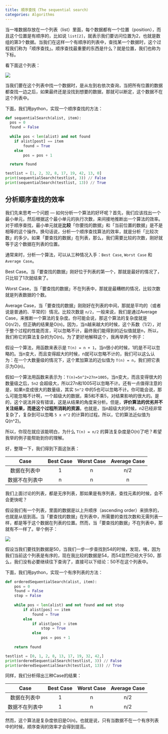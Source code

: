 ```yaml
---
title: 顺序查找（The sequential search）
categories: Algorithms
---
```


当一堆数据存放在一个列表（list）里面，每个数据都有一个位置（position），而且这个位置是有顺序的，比如说 `list[2]`，就表示我们要访问位置为2，也就是数组的第3个数据。当我们在这样一个有顺序的列表中，查找某一个数据时，这个过程我们称为「顺序查找」。顺序查找最重要的东西是什么？就是位置，我们也称为下标。

看下面这个列表：



![](https://ws1.sinaimg.cn/large/006tKfTcgy1fnhmshd56nj30bs02iq2v.jpg)

当我们要在这个列表中找一个数据时，是从左到右依次查询，当把所有位置的数据都查找一边之后，如果最终还是没找到想要的数据，那就可以断定，这个数据不在这个列表中。

下面，我们用python，实现一个顺序查找的方法：

```python
def sequentialSearch(alist, item):
  pos = 0
  found = False
  
  while pos < len(alist) and not found
  	if alist[post] == item
    	found = True
    else
    	pos = pos + 1

  return found

testlist = [1, 2, 32, 8, 17, 19, 42, 13, 0]
print(sequentialSearch(testlist, 3)) // False
print(sequentialSearch(testlist, 13)) // True
```

## 分析顺序查找的效率

我们先来思考一个问题 — 如何分析一个算法的好坏呢？首先，我们应该找出一个最小单元，然后根据这个最小单元的执行次数，来间接地推断出一个算法的效率。对于顺序查找，最小单元就是**比较**「你要找的数据」和「当前位置的数据」是不是相等的这个操作。换句话说，分析一个顺序查找算法的效率，就是分析「比较次数」的多少。如果「要查找的数据」在列表，那么，我们需要比较的次数，刚好就等于这个数据在列表的位置。

通常来时，分析一个算法，可以从三种情况入手：`Best Case`, `Worst Case` 和 `Average Case`。

Best Case。当「要查找的数据」刚好位于列表的第一个，那就是最好的情况了，只比较了1次就结束了。

Worst Case，当「要查找的数据」不在列表中，那就是最糟糕的情况，比较次数就是列表数据的个数。

Average Case，当「要查找的数据」刚刚好在列表的中间，那就是平均的（或者说是普通的、平常的）情况。比较次数是 `n/2`，一般来说，我们是通过Average Case，来推断一个算法的复杂度。你可能会说，那这个算法的复杂度就是O(n/2)，但正确的结果是O(n)。因为，当n越来越大的时候，这个系数（1/2），对于整个过程的性能而言，可以忽略不计，最终我们能得到的近似值就是n，所以，我们称它的算法复杂的为O(n)。为了更好地解释这个，我再举两个例子：

假设一个算法，用函数来表示是 `T(n) = n + 1`，当n很小的时候，1的是不可以忽略的。当n变大，而且变得超大的时候，n就可以忽略不计的，我们可以这么认为：在一个大数量级的情况下，这个累加算法的近似值为 `T(n) = n`，我们把它表示为O(n)。

假如一个算法用函数来表示为：`T(n)=5n^2+27n+1005`，当n变大，而且变得很大的数量级之后，`5n2` 会超级大，所以27n和1005可以忽略不计。还有一点值得注意的是，如果n变成很大的数量级，其实 `5n^2` 中的5也可以忽略不计。你可能会说，那么可能忽略不计啊，一个超级大的数据，乘5和不乘5，对结果影响的很大的。是的，这个说法并没有错误，这是从结果的角度来分析。但是，**评价算法的优劣并不关注结果，而是这个过程所消耗的资源**。也就是，当n超级大的时候，n2已经非常复杂了，复杂到可以忽略 `5 x n^2` 的计算的过程。所以，它的算法近似值为Q(n^2)。

所以，你现在就应该能明白，为什么 `T(n) = n/2` 的算法复杂度是O(n)了吧？希望我举的例子能帮助到你的理解。

好，整理一下，我们得到下面这张表：

|  Case   | Best Case | Worst Case | Average Case |
| :-----: | :-------: | :--------: | :----------: |
| 数据在列表中  |     1     |     n      |     n/2      |
| 数据不在列表中 |     n     |     n      |      n       |

我们上面讨论的列表，都是无序列表，那如果是有序列表，查找元素的时候，会不会更快呢？

假设我们有一个列表，里面的数据是以上升顺序（ascending order）来排序的，也就是从低到高。当「要查找的数据」在列表中，所需要的查找次数和无需列表一样，都是等于这个数据在列表的位置。然而，当「要查找的数据」不在列表中，那就有不一样了。举个例子：

![](https://ws2.sinaimg.cn/large/006tKfTcgy1fnhnuqpemrj30c902iq2v.jpg)

假设当我们要找到数据是50，当我们一步一步查找到54的时候，发现，咦，因为我们当前这个列表是有序的，现在我比较的数据是54，而54显然已经大于50，那么，我们没有必要继续往下查询了，直接可以下结论：50不在这个列表中。

下面，我们用python，实现一个有序列表的方法：

```python
def orderedSequentialSearch(alist, item):
    pos = 0
    found = False
    stop = False
    
    while pos < len(alist) and not found and not stop
    	if alist[pos] == item
        	found = True
        else
        	if alist[pos] > item
            	stop = True
            else
            	pos = pos + 1
         
    return found

testlist = [0, 1, 2, 8, 13, 17, 19, 32, 42,]
print(orderedSequentialSearch(testlist, 3)) // False
print(orderedSequentialSearch(testlist, 13)) // True
```

同样，我们分析得出三种Case的结果：

|  Case   | Best Case | Worst Case | Average Case |
| :-----: | :-------: | :--------: | :----------: |
| 数据在列表中  |     1     |     n      |     n/2      |
| 数据不在列表中 |     1     |     n      |     n/2      |

然而，这个算法是复杂度依旧是O(n)。也就是说，只有当数据不在一个有序列表中的时候，顺序查询的效率才会得到提高。
